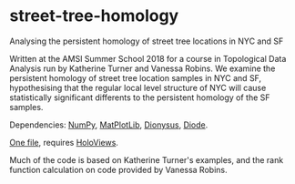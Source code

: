 # street-tree-homology
Analysing the persistent homology of street tree locations in NYC and SF

Written at the AMSI Summer School 2018 for a course in Topological Data Analysis run by Katherine Turner 
and Vanessa Robins.
We examine the persistent homology of street tree location samples in NYC and SF, hypothesising that the 
regular local level structure of NYC will cause statistically significant differents to the persistent 
homology of the SF samples.

Dependencies: [NumPy](http://www.numpy.org/), [MatPlotLib](https://matplotlib.org/), 
[Dionysus](http://mrzv.org/software/dionysus2/), [Diode](https://github.com/mrzv/diode).

[One file](visualise_street_trees.py), requires [HoloViews](http://holoviews.org/).

Much of the code is based on Katherine Turner's examples, and the rank function calculation on code 
provided by Vanessa Robins.
